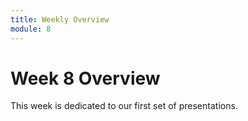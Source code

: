 ```yaml
---
title: Weekly Overview
module: 8
---
```


# Week 8 Overview <br />


This week is dedicated to our first set of presentations.